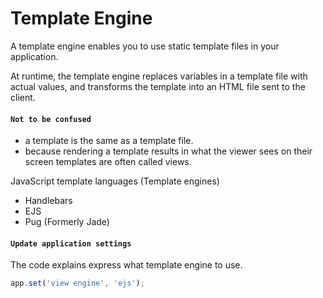 # Template Engine
A template engine enables you to use static template files in your application. 

At runtime, the template engine replaces variables in a template file with actual values, and transforms the template into an HTML file sent to the client. 

#### `Not to be confused`
- a template is the same as a template file.
- because rendering a template results in what the viewer sees on their screen templates are often called views.

JavaScript template languages (Template engines)
* Handlebars
* EJS
* Pug (Formerly Jade)

#### `Update application settings`
The code explains express what template engine to use.
```javascript
app.set('view engine', 'ejs');
```